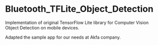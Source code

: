 # Bluetooth_TFLite_Object_Detection
Implementation of original TensorFlow Lite library for Computer Vision Object Detection on mobile devices. 

Adapted the sample app for our needs at Akfa company.
